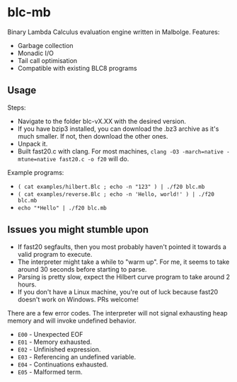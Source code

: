 # blc-mb

Binary Lambda Calculus evaluation engine written in Malbolge. Features:
- Garbage collection
- Monadic I/O
- Tail call optimisation
- Compatible with existing BLC8 programs

## Usage

Steps:
- Navigate to the folder blc-vX.XX with the desired version.
- If you have bzip3 installed, you can download the .bz3 archive as it's much smaller. If not, then download the other ones.
- Unpack it.
- Built fast20.c with clang. For most machines, `clang -O3 -march=native -mtune=native fast20.c -o f20` will do.

Example programs:
- `( cat examples/hilbert.Blc ; echo -n "123" ) | ./f20 blc.mb`
- `( cat examples/reverse.Blc ; echo -n 'Hello, world!' ) | ./f20 blc.mb`
- `echo "*Hello" | ./f20 blc.mb`

## Issues you might stumble upon

- If fast20 segfaults, then you most probably haven't pointed it towards a valid program to execute.
- The interpreter might take a while to "warm up". For me, it seems to take around 30 seconds before starting to parse.
- Parsing is pretty slow, expect the Hilbert curve program to take around 2 hours.
- If you don't have a Linux machine, you're out of luck because fast20 doesn't work on Windows. PRs welcome!

There are a few error codes. The interpreter will not signal exhausting heap memory and will invoke undefined behavior.

- `E00` - Unexpected EOF
- `E01` - Memory exhausted.
- `E02` - Unfinished expression.
- `E03` - Referencing an undefined variable.
- `E04` - Continuations exhausted.
- `E05` - Malformed term.
